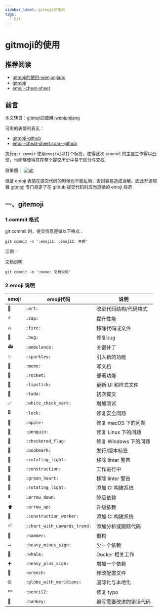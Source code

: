 ```yaml
---
sidebar_label: gitmoji的使用
tags:
  - Git
---
```


# gitmoji的使用

## 推荐阅读

- [gitmoji的使用-wenjunjiang](https://www.wenjunjiang.win/2016/11/22/gitmoji%E7%9A%84%E4%BD%BF%E7%94%A8/)
- [gitmoji](https://github.com/carloscuesta/gitmoji/)
- [emoji-cheat-sheet](http://www.webpagefx.com/tools/emoji-cheat-sheet/)

## 前言

本文转自：[gitmoji的使用-wenjunjiang](https://www.wenjunjiang.win/2016/11/22/gitmoji%E7%9A%84%E4%BD%BF%E7%94%A8/)

可用的表情列表见：

- [gitmoji-github](https://github.com/carloscuesta/gitmoji/)
- [emoji-cheat-sheet.com--github](https://github.com/WebpageFX/emoji-cheat-sheet.com)

执行`git commit` 使用`emoji`可以打个标签，使得此次 commit 的主要工作得以凸现，也能够使得其在整个提交历史中易于区分与查找

效果图：
[![alt](https://www.wenjunjiang.win/images/gitmoji/gitmoji-show.png)](https://www.wenjunjiang.win/images/gitmoji/gitmoji-show.png)

但是 emoji 表情在提交代码的时候也不能乱用，否则容易造成误解。因此开源项目 [gitmoji](https://github.com/carloscuesta/gitmoji/) 专门规定了在 github 提交代码时应当遵循的 emoji 规范

## 一、gitemoji

### 1.commit 格式

git commit 时，提交信息遵循以下格式：

```
git commit -m ':emoji1: :emoji2: 主题'
```

示例：

文档说明

```
git commit -m ':memo: 文档说明'
```

### 2.emoji 说明

| **emoji** | **emoji代码**                | **说明**               |
| --------- | ---------------------------- | ---------------------- |
| 🎨         | `:art:`                      | 改进代码结构/代码格式  |
| ⚡️         | `:zap:`                      | 提升性能               |
| 🔥         | `:fire:`                     | 移除代码或文件         |
| 🐛         | `:bug:`                      | 修复bug                |
| 🚑         | `:ambulance:`                | 关键补丁               |
| ✨         | `:sparkles:`                 | 引入新的功能           |
| 📝         | `:memo:`                     | 写文档                 |
| 🚀         | `:rocket:`                   | 部署功能               |
| 💄         | `:lipstick:`                 | 更新 UI 和样式文件     |
| 🎉         | `:tada:`                     | 初次提交               |
| ✅         | `:white_check_mark:`         | 增加测试               |
| 🔒         | `:lock:`                     | 修复安全问题           |
| 🍎         | `:apple:`                    | 修复 macOS 下的问题    |
| 🐧         | `:penguin:`                  | 修复 Linux 下的问题    |
| 🏁         | `:checkered_flag:`           | 修复 Windows 下的问题  |
| 🔖         | `:bookmark:`                 | 发行/版本标签          |
| 🚨         | `:rotating_light:`           | 移除 linter 警告       |
| 🚧         | `:construction:`             | 工作进行中             |
| 💚         | `:green_heart:`              | 移除 linter 警告       |
| 🚨         | `:rotating_light:`           | 添加 CI 构建系统       |
| ⬇️         | `:arrow_down:`               | 降级依赖               |
| ⬆️         | `:arrow_up:`                 | 升级依赖               |
| 👷         | `:construction_worker:`      | 添加 CI 构建系统       |
| 📈         | `:chart_with_upwards_trend:` | 添加分析或跟踪代码     |
| 🔨         | `:hammer:`                   | 重构                   |
| ➖         | `:heavy_minus_sign:`         | 少一个依赖             |
| 🐳         | `:whale:`                    | Docker 相关工作        |
| ➕         | `:heavy_plus_sign:`          | 增加一个依赖           |
| 🔧         | `:wrench:`                   | 修改配置文件           |
| 🌐         | `:globe_with_meridians:`     | 国际化与本地化         |
| ✏️         | `:pencil2:`                  | 修复 typo              |
| 💩         | `:hankey:`                   | 编写需要改进的错误代码 |
